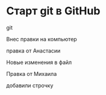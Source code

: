 # Старт git в GitHub

git 




Внес правки на компьютер


правка от Анастасии

Новые изменения в файл

Правка от Михаила

добавили строчку